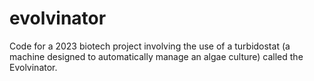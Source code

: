# evolvinator
Code for a 2023 biotech project involving the use of a turbidostat (a machine designed to automatically manage an algae culture) called the Evolvinator.
